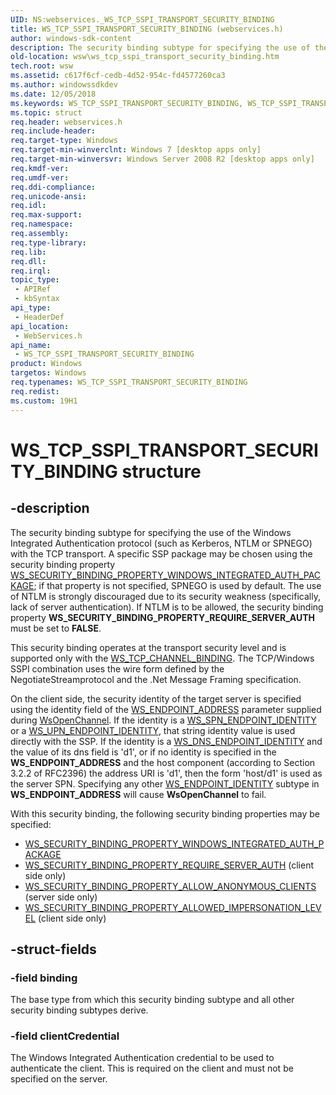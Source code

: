 ```yaml
---
UID: NS:webservices._WS_TCP_SSPI_TRANSPORT_SECURITY_BINDING
title: WS_TCP_SSPI_TRANSPORT_SECURITY_BINDING (webservices.h)
author: windows-sdk-content
description: The security binding subtype for specifying the use of the Windows Integrated Authentication protocol (such as Kerberos, NTLM or SPNEGO) with the TCP transport.
old-location: wsw\ws_tcp_sspi_transport_security_binding.htm
tech.root: wsw
ms.assetid: c617f6cf-cedb-4d52-954c-fd4577260ca3
ms.author: windowssdkdev
ms.date: 12/05/2018
ms.keywords: WS_TCP_SSPI_TRANSPORT_SECURITY_BINDING, WS_TCP_SSPI_TRANSPORT_SECURITY_BINDING structure [Web Services for Windows], webservices/WS_TCP_SSPI_TRANSPORT_SECURITY_BINDING, wsw.ws_tcp_sspi_transport_security_binding
ms.topic: struct
req.header: webservices.h
req.include-header: 
req.target-type: Windows
req.target-min-winverclnt: Windows 7 [desktop apps only]
req.target-min-winversvr: Windows Server 2008 R2 [desktop apps only]
req.kmdf-ver: 
req.umdf-ver: 
req.ddi-compliance: 
req.unicode-ansi: 
req.idl: 
req.max-support: 
req.namespace: 
req.assembly: 
req.type-library: 
req.lib: 
req.dll: 
req.irql: 
topic_type:
 - APIRef
 - kbSyntax
api_type:
 - HeaderDef
api_location:
 - WebServices.h
api_name:
 - WS_TCP_SSPI_TRANSPORT_SECURITY_BINDING
product: Windows
targetos: Windows
req.typenames: WS_TCP_SSPI_TRANSPORT_SECURITY_BINDING
req.redist: 
ms.custom: 19H1
---
```


# WS_TCP_SSPI_TRANSPORT_SECURITY_BINDING structure


## -description


The security binding subtype for specifying the use of the Windows
Integrated Authentication protocol (such as Kerberos, NTLM or SPNEGO)
with the TCP transport.  A specific SSP package may be chosen using
the security binding property 
<a href="https://docs.microsoft.com/windows/desktop/api/webservices/ne-webservices-ws_security_binding_property_id">WS_SECURITY_BINDING_PROPERTY_WINDOWS_INTEGRATED_AUTH_PACKAGE</a>;
if that property is not specified, SPNEGO is used by default.  The use
of NTLM is strongly discouraged due to its security weakness
(specifically, lack of server authentication).  If NTLM is to be
allowed, the security binding property <b>WS_SECURITY_BINDING_PROPERTY_REQUIRE_SERVER_AUTH</b> 
must be set to <b>FALSE</b>.
            

This security binding operates at the transport security level and is
supported only with the <a href="https://docs.microsoft.com/windows/desktop/api/webservices/ne-webservices-ws_channel_binding">WS_TCP_CHANNEL_BINDING</a>.  The
TCP/Windows SSPI combination uses the wire form defined by the 
NegotiateStreamprotocol and the .Net Message Framing specification.
            

On the client side, the security identity of the target server is
specified using the identity field of the <a href="https://docs.microsoft.com/windows/desktop/api/webservices/ns-webservices-_ws_endpoint_address">WS_ENDPOINT_ADDRESS</a> 
parameter supplied during <a href="https://docs.microsoft.com/windows/desktop/api/webservices/nf-webservices-wsopenchannel">WsOpenChannel</a>.  If the identity is a 
<a href="https://docs.microsoft.com/windows/desktop/api/webservices/ns-webservices-_ws_spn_endpoint_identity">WS_SPN_ENDPOINT_IDENTITY</a> or a <a href="https://docs.microsoft.com/windows/desktop/api/webservices/ns-webservices-_ws_upn_endpoint_identity">WS_UPN_ENDPOINT_IDENTITY</a>, 
that string identity value is used directly with the SSP.  If the identity is a 
<a href="https://docs.microsoft.com/windows/desktop/api/webservices/ns-webservices-_ws_dns_endpoint_identity">WS_DNS_ENDPOINT_IDENTITY</a> and the value of its dns field is
'd1', or if no identity is specified in the <b>WS_ENDPOINT_ADDRESS</b> 
and the host component (according to Section 3.2.2 of 
RFC2396) the address URI
is 'd1', then the form 'host/d1' is used as the server SPN.
Specifying any other <a href="https://docs.microsoft.com/windows/desktop/api/webservices/ns-webservices-_ws_endpoint_identity">WS_ENDPOINT_IDENTITY</a> subtype in 
<b>WS_ENDPOINT_ADDRESS</b> will cause <b>WsOpenChannel</b> to fail.
            

With this security binding, the following security binding properties may be specified:
<ul>
<li>
<a href="https://docs.microsoft.com/windows/desktop/api/webservices/ne-webservices-ws_security_binding_property_id">WS_SECURITY_BINDING_PROPERTY_WINDOWS_INTEGRATED_AUTH_PACKAGE</a>
</li>
<li>
<a href="https://docs.microsoft.com/windows/desktop/api/webservices/ne-webservices-ws_security_binding_property_id">WS_SECURITY_BINDING_PROPERTY_REQUIRE_SERVER_AUTH</a> (client side only)
</li>
<li>
<a href="https://docs.microsoft.com/windows/desktop/api/webservices/ne-webservices-ws_security_binding_property_id">WS_SECURITY_BINDING_PROPERTY_ALLOW_ANONYMOUS_CLIENTS</a> (server side only)
</li>
<li>
<a href="https://docs.microsoft.com/windows/desktop/api/webservices/ne-webservices-ws_security_binding_property_id">WS_SECURITY_BINDING_PROPERTY_ALLOWED_IMPERSONATION_LEVEL</a> (client side only)
</li>
</ul>



## -struct-fields




### -field binding

The base type from which this security binding subtype and all other security binding subtypes derive.
                


### -field clientCredential

The Windows Integrated Authentication credential to be used to
authenticate the client.  This is required on the client and must not
be specified on the server.
                

